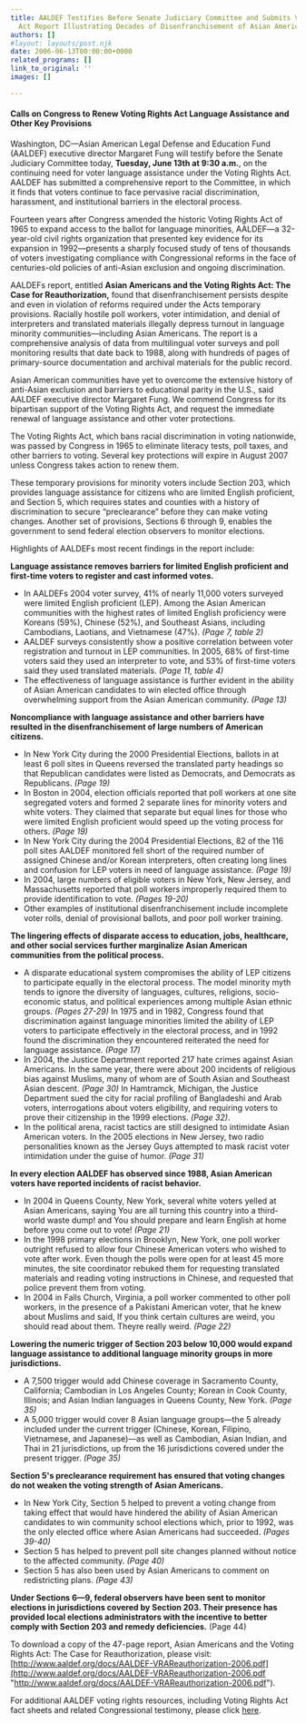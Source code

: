 ```yaml
---
title: AALDEF Testifies Before Senate Judiciary Committee and Submits Voting Rights
  Act Report Illustrating Decades of Disenfranchisement of Asian Americans
authors: []
#layout: layouts/post.njk
date: 2006-06-13T00:00:00+0000
related_programs: []
link_to_original: ''
images: []

---
```

#### Calls on Congress to Renew Voting Rights Act Language Assistance and Other Key Provisions

Washington, DC—Asian American Legal Defense and Education Fund (AALDEF) executive director Margaret Fung will testify before the Senate Judiciary Committee today, **Tuesday, June 13th at 9:30 a.m.**, on the continuing need for voter language assistance under the Voting Rights Act. AALDEF has submitted a comprehensive report to the Committee, in which it finds that voters continue to face pervasive racial discrimination, harassment, and institutional barriers in the electoral process.

Fourteen years after Congress amended the historic Voting Rights Act of 1965 to expand access to the ballot for language minorities, AALDEF—a 32-year-old civil rights organization that presented key evidence for its expansion in 1992—presents a sharply focused study of tens of thousands of voters investigating compliance with Congressional reforms in the face of centuries-old policies of anti-Asian exclusion and ongoing discrimination.

AALDEFs report, entitled **Asian Americans and the Voting Rights Act: The Case for Reauthorization,** found that disenfranchisement persists despite and even in violation of reforms required under the Acts temporary provisions. Racially hostile poll workers, voter intimidation, and denial of interpreters and translated materials illegally depress turnout in language minority communities—including Asian Americans. The report is a comprehensive analysis of data from multilingual voter surveys and poll monitoring results that date back to 1988, along with hundreds of pages of primary-source documentation and archival materials for the public record.

Asian American communities have yet to overcome the extensive history of anti-Asian exclusion and barriers to educational parity in the U.S., said AALDEF executive director Margaret Fung. We commend Congress for its bipartisan support of the Voting Rights Act, and request the immediate renewal of language assistance and other voter protections.

The Voting Rights Act, which bans racial discrimination in voting nationwide, was passed by Congress in 1965 to eliminate literacy tests, poll taxes, and other barriers to voting. Several key protections will expire in August 2007 unless Congress takes action to renew them.

These temporary provisions for minority voters include Section 203, which provides language assistance for citizens who are limited English proficient, and Section 5, which requires states and counties with a history of discrimination to secure “preclearance” before they can make voting changes. Another set of provisions, Sections 6 through 9, enables the government to send federal election observers to monitor elections.

Highlights of AALDEFs most recent findings in the report include:

**Language assistance removes barriers for limited English proficient and first-time voters to register and cast informed votes.**

* In AALDEFs 2004 voter survey, 41% of nearly 11,000 voters surveyed were limited English proficient (LEP). Among the Asian American communities with the highest rates of limited English proficiency were Koreans (59%), Chinese (52%), and Southeast Asians, including Cambodians, Laotians, and Vietnamese (47%). _(Page 7, table 2)_
* AALDEF surveys consistently show a positive correlation between voter registration and turnout in LEP communities. In 2005, 68% of first-time voters said they used an interpreter to vote, and 53% of first-time voters said they used translated materials. _(Page 11, table 4)_
* The effectiveness of language assistance is further evident in the ability of Asian American candidates to win elected office through overwhelming support from the Asian American community. _(Page 13)_

**Noncompliance with language assistance and other barriers have resulted in the disenfranchisement of large numbers of American citizens.**

* In New York City during the 2000 Presidential Elections, ballots in at least 6 poll sites in Queens reversed the translated party headings so that Republican candidates were listed as Democrats, and Democrats as Republicans. _(Page 19)_
* In Boston in 2004, election officials reported that poll workers at one site segregated voters and formed 2 separate lines for minority voters and white voters. They claimed that separate but equal lines for those who were limited English proficient would speed up the voting process for others. _(Page 19)_
* In New York City during the 2004 Presidential Elections, 82 of the 116 poll sites AALDEF monitored fell short of the required number of assigned Chinese and/or Korean interpreters, often creating long lines and confusion for LEP voters in need of language assistance. _(Page 19)_
* In 2004, large numbers of eligible voters in New York, New Jersey, and Massachusetts reported that poll workers improperly required them to provide identification to vote. _(Pages 19-20)_
* Other examples of institutional disenfranchisement include incomplete voter rolls, denial of provisional ballots, and poor poll worker training.

**The lingering effects of disparate access to education, jobs, healthcare, and other social services further marginalize Asian American communities from the political process.**

* A disparate educational system compromises the ability of LEP citizens to participate equally in the electoral process. The model minority myth tends to ignore the diversity of languages, cultures, religions, socio-economic status, and political experiences among multiple Asian ethnic groups. _(Pages 27-29)_ In 1975 and in 1982, Congress found that discrimination against language minorities limited the ability of LEP voters to participate effectively in the electoral process, and in 1992 found the discrimination they encountered reiterated the need for language assistance. _(Page 17)_
* In 2004, the Justice Department reported 217 hate crimes against Asian Americans. In the same year, there were about 200 incidents of religious bias against Muslims, many of whom are of South Asian and Southeast Asian descent. _(Page 30)_ In Hamtramck, Michigan, the Justice Department sued the city for racial profiling of Bangladeshi and Arab voters, interrogations about voters eligibility, and requiring voters to prove their citizenship in the 1999 elections. _(Page 32)_.
* In the political arena, racist tactics are still designed to intimidate Asian American voters. In the 2005 elections in New Jersey, two radio personalities known as the Jersey Guys attempted to mask racist voter intimidation under the guise of humor. _(Page 31)_

**In every election AALDEF has observed since 1988, Asian American voters have reported incidents of racist behavior.**

* In 2004 in Queens County, New York, several white voters yelled at Asian Americans, saying You are all turning this country into a third-world waste dump! and You should prepare and learn English at home before you come out to vote! _(Page 21)_
* In the 1998 primary elections in Brooklyn, New York, one poll worker outright refused to allow four Chinese American voters who wished to vote after work. Even though the polls were open for at least 45 more minutes, the site coordinator rebuked them for requesting translated materials and reading voting instructions in Chinese, and requested that police prevent them from voting.
* In 2004 in Falls Church, Virginia, a poll worker commented to other poll workers, in the presence of a Pakistani American voter, that he knew about Muslims and said, If you think certain cultures are weird, you should read about them. Theyre really weird. _(Page 22)_

**Lowering the numeric trigger of Section 203 below 10,000 would expand language assistance to additional language minority groups in more jurisdictions.**

* A 7,500 trigger would add Chinese coverage in Sacramento County, California; Cambodian in Los Angeles County; Korean in Cook County, Illinois; and Asian Indian languages in Queens County, New York. _(Page 35)_
* A 5,000 trigger would cover 8 Asian language groups—the 5 already included under the current trigger (Chinese, Korean, Filipino, Vietnamese, and Japanese)—as well as Cambodian, Asian Indian, and Thai in 21 jurisdictions, up from the 16 jurisdictions covered under the present trigger. _(Page 35)_

**Section 5's preclearance requirement has ensured that voting changes do not weaken the voting strength of Asian Americans.**

* In New York City, Section 5 helped to prevent a voting change from taking effect that would have hindered the ability of Asian American candidates to win community school elections which, prior to 1992, was the only elected office where Asian Americans had succeeded. _(Pages 39-40)_
* Section 5 has helped to prevent poll site changes planned without notice to the affected community. _(Page 40)_
* Section 5 has also been used by Asian Americans to comment on redistricting plans. _(Page 43)_

**Under Sections 6—9, federal observers have been sent to monitor elections in jurisdictions covered by Section 203. Their presence has provided local elections administrators with the incentive to better comply with Section 203 and remedy deficiencies.** (Page 44)

To download a copy of the 47-page report, Asian Americans and the Voting Rights Act: The Case for Reauthorization, please visit: [http://www.aaldef.org/docs/AALDEF-VRAReauthorization-2006.pdf](http://www.aaldef.org/docs/AALDEF-VRAReauthorization-2006.pdf "http://www.aaldef.org/docs/AALDEF-VRAReauthorization-2006.pdf").

For additional AALDEF voting rights resources, including Voting Rights Act fact sheets and related Congressional testimony, please click [here](https://aaldef.netlify.com/publications/voting-rights/).
